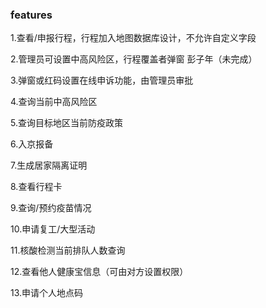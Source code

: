 ### features

1.查看/申报行程，行程加入地图数据库设计，不允许自定义字段

2.管理员可设置中高风险区，行程覆盖者弹窗 彭子年（未完成）

3.弹窗或红码设置在线申诉功能，由管理员审批

4.查询当前中高风险区

5.查询目标地区当前防疫政策

6.入京报备

7.生成居家隔离证明

8.查看行程卡

9.查询/预约疫苗情况

10.申请复工/大型活动

11.核酸检测当前排队人数查询

12.查看他人健康宝信息（可由对方设置权限）

13.申请个人地点码


